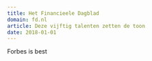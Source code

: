 ```yaml
---
title: Het Financieele Dagblad
domain: fd.nl
article: Deze vijftig talenten zetten de toon
date: 2018-01-01
---
```


Forbes is best